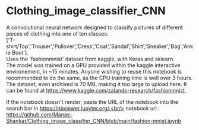 # Clothing_image_classifier_CNN
A convolutional neural network designed to classify pictures of different pieces of clothing into one of ten classes:<br/>
['T-shirt/Top','Trouser','Pullover','Dress','Coat','Sandal','Shirt','Sneaker','Bag','Ankle Boot'].<br/>
Uses the 'fashionmnist' dataset from kaggle, with Keras and sklearn.<br/>
The model was trained on a GPU provided within the kaggle interactive environement, in ~15 minutes. Anyone wishing to reuse this notebook is recommended to do the same, as the CPU training time is well over 3 hours.<br/>
The dataset, even archived is 70 MB, making it too large to upload here. It can be found at https://www.kaggle.com/zalando-research/fashionmnist. 

If the notebook doesn't render, paste the URL of the notebook into the search bar in https://nbviewer.jupyter.org/.<br/>
notebook url : https://github.com/Manas-Shankar/Clothing_image_classifier_CNN/blob/main/fashion-mnist.ipynb
